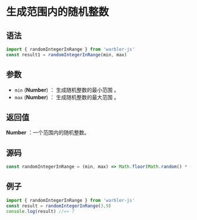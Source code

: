 <!--
 * @Author: 一尾流莺
 * @Description:生成范围内的随机整数
 * @Date: 2021-09-13 18:18:23
 * @LastEditTime: 2021-09-17 18:13:40
 * @FilePath: \warblerjs-guide\docs\guide\number\randomIntegerInRange.md
-->
# 生成范围内的随机整数

## 语法

```js
import { randomIntegerInRange } from 'warbler-js'
const result1 = randomIntegerInRange(min, max)
```

## 参数

- `min` (**Number**) ： 生成随机整数的最小范围 。
- `max` (**Number**) ： 生成随机整数的最大范围 。

## 返回值

**Number** ：一个范围内的随机整数。


## 源码

```js
const randomIntegerInRange = (min, max) => Math.floor(Math.random() * (max - min + 1)) + min;
```

## 例子

```js
import { randomIntegerInRange } from 'warbler-js'
const result = randomIntegerInRange(3,9)
console.log(result) //=> 7
```
